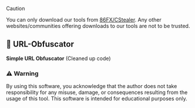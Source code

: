 
> [!CAUTION]
> You can only download our tools from [86FX/CStealer](https://github.com/86FX/CStealer). Any other websites/communities offering downloads to our tools are not to be trusted.
> 
## 🔗 URL-Obfuscator
**Simple URL Obfuscator** (Cleaned up code)

### ⚠️ Warning
By using this software, you acknowledge that the author does not take responsibility for any misuse, damage, or consequences resulting from the usage of this tool. This software is intended for educational purposes only.
